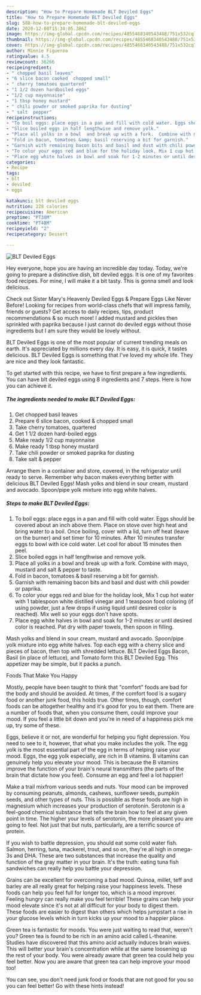 ```yaml
---
description: "How to Prepare Homemade BLT Deviled Eggs"
title: "How to Prepare Homemade BLT Deviled Eggs"
slug: 588-how-to-prepare-homemade-blt-deviled-eggs
date: 2020-12-08T15:34:05.386Z
image: https://img-global.cpcdn.com/recipes/4855468340543488/751x532cq70/blt-deviled-eggs-recipe-main-photo.jpg
thumbnail: https://img-global.cpcdn.com/recipes/4855468340543488/751x532cq70/blt-deviled-eggs-recipe-main-photo.jpg
cover: https://img-global.cpcdn.com/recipes/4855468340543488/751x532cq70/blt-deviled-eggs-recipe-main-photo.jpg
author: Minnie Figueroa
ratingvalue: 4.5
reviewcount: 36266
recipeingredient:
- " chopped basil leaves"
- "6 slice bacon cooked  chopped small"
- " cherry tomatoes quartered"
- "1 1/2 dozen hardboiled eggs"
- "1/2 cup mayonnaise"
- "1 tbsp honey mustard"
- " chili powder or smoked paprika for dusting"
- " salt  pepper"
recipeinstructions:
- "To boil eggs: place eggs in a pan and fill with cold water. Eggs should be covered about an inch above them.  Place on stove over high heat and bring water to a boil. Once boiling, cover with a lid, turn off heat (leave on the burner) and set timer for 10 minutes.  After 10 minutes transfer eggs to bowl with ice cold water.  Let cool for about 15 minutes then peel."
- "Slice boiled eggs in half lengthwise and remove yolk."
- "Place all yolks in a bowl  and break up with a fork.  Combine with mayo, mustard and salt &amp; pepper to taste."
- "Fold in bacon, tomatoes &amp; basil reserving a bit for garnish."
- "Garnish with remaining bacon bits and basil and dust with chili powder or paprika."
- "To color your eggs red and blue for the holiday look, Mix 1 cup hot water with 1 tablespoon white distilled vinegar and 1 teaspoon food coloring (if using powder, just a few drops if using liquid until desired color is reached). Mix well so your eggs don&#39;t have spots."
- "Place egg white halves in bowl and soak for 1-2 minutes or until desired color is reached.  Pat dry with paper towels, then spoon in filling."
categories:
- Recipe
tags:
- blt
- deviled
- eggs

katakunci: blt deviled eggs 
nutrition: 228 calories
recipecuisine: American
preptime: "PT38M"
cooktime: "PT48M"
recipeyield: "2"
recipecategory: Dessert

---
```



![BLT Deviled Eggs](https://img-global.cpcdn.com/recipes/4855468340543488/751x532cq70/blt-deviled-eggs-recipe-main-photo.jpg)

Hey everyone, hope you are having an incredible day today. Today, we're going to prepare a distinctive dish, blt deviled eggs. It is one of my favorites food recipes. For mine, I will make it a bit tasty. This is gonna smell and look delicious.

Check out Sister Mary&#39;s Heavenly Deviled Eggs &amp; Prepare Eggs Like Never Before! Looking for recipes from world-class chefs that will impress family, friends or guests? Get access to daily recipes, tips, product recommendations &amp; so much more! I added mustard and pickles then sprinkled with paprika because I just cannot do deviled eggs without those ingredients but I am sure they would be lovely without.

BLT Deviled Eggs is one of the most popular of current trending meals on earth. It's appreciated by millions every day. It is easy, it is quick, it tastes delicious. BLT Deviled Eggs is something that I've loved my whole life. They are nice and they look fantastic.


To get started with this recipe, we have to first prepare a few ingredients. You can have blt deviled eggs using 8 ingredients and 7 steps. Here is how you can achieve it.

<!--inarticleads1-->

##### The ingredients needed to make BLT Deviled Eggs:

1. Get  chopped basil leaves
1. Prepare 6 slice bacon, cooked &amp; chopped small
1. Take  cherry tomatoes, quartered
1. Get 1 1/2 dozen hard-boiled eggs
1. Make ready 1/2 cup mayonnaise
1. Make ready 1 tbsp honey mustard
1. Take  chili powder or smoked paprika for dusting
1. Take  salt &amp; pepper


Arrange them in a container and store, covered, in the refrigerator until ready to serve. Remember why bacon makes everything better with delicious BLT Deviled Eggs! Mash yolks and blend in sour cream, mustard and avocado. Spoon/pipe yolk mixture into egg white halves. 

<!--inarticleads2-->

##### Steps to make BLT Deviled Eggs:

1. To boil eggs: place eggs in a pan and fill with cold water. Eggs should be covered about an inch above them.  Place on stove over high heat and bring water to a boil. Once boiling, cover with a lid, turn off heat (leave on the burner) and set timer for 10 minutes.  After 10 minutes transfer eggs to bowl with ice cold water.  Let cool for about 15 minutes then peel.
1. Slice boiled eggs in half lengthwise and remove yolk.
1. Place all yolks in a bowl  and break up with a fork.  Combine with mayo, mustard and salt &amp; pepper to taste.
1. Fold in bacon, tomatoes &amp; basil reserving a bit for garnish.
1. Garnish with remaining bacon bits and basil and dust with chili powder or paprika.
1. To color your eggs red and blue for the holiday look, Mix 1 cup hot water with 1 tablespoon white distilled vinegar and 1 teaspoon food coloring (if using powder, just a few drops if using liquid until desired color is reached). Mix well so your eggs don&#39;t have spots.
1. Place egg white halves in bowl and soak for 1-2 minutes or until desired color is reached.  Pat dry with paper towels, then spoon in filling.


Mash yolks and blend in sour cream, mustard and avocado. Spoon/pipe yolk mixture into egg white halves. Top each egg with a cherry slice and pieces of bacon, then top with shredded lettuce. BLT Deviled Eggs Bacon, Basil (in place of lettuce), and Tomato form this BLT Deviled Egg. This appetizer may be simple, but it packs a punch. 

Foods That Make You Happy


Mostly, people have been taught to think that "comfort" foods are bad for the body and should be avoided. At times, if the comfort food is a sugary food or another junk food, this holds true. Other times, though, comfort foods can be altogether healthy and it's good for you to eat them. There are a number of foods that, when you consume them, could improve your mood. If you feel a little bit down and you're in need of a happiness pick me up, try some of these.

Eggs, believe it or not, are wonderful for helping you fight depression. You need to see to it, however, that what you make includes the yolk. The egg yolk is the most essential part of the egg in terms of helping raise your mood. Eggs, the egg yolk especially, are rich in B vitamins. B vitamins can genuinely help you elevate your mood. This is because the B vitamins improve the function of your brain's neural transmitters (the parts of the brain that dictate how you feel). Consume an egg and feel a lot happier!

Make a trail mixfrom various seeds and nuts. Your mood can be improved by consuming peanuts, almonds, cashews, sunflower seeds, pumpkin seeds, and other types of nuts. This is possible as these foods are high in magnesium which increases your production of serotonin. Serotonin is a feel-good chemical substance that tells the brain how to feel at any given point in time. The higher your levels of serotonin, the more pleasant you are going to feel. Not just that but nuts, particularly, are a terrific source of protein.

If you wish to battle depression, you should eat some cold water fish. Salmon, herring, tuna, mackerel, trout, and so on, they're all high in omega-3s and DHA. These are two substances that increase the quality and function of the gray matter in your brain. It's the truth: eating tuna fish sandwiches can really help you battle your depression. 

Grains can be excellent for overcoming a bad mood. Quinoa, millet, teff and barley are all really great for helping raise your happiness levels. These foods can help you feel full for longer too, which is a mood improver. Feeling hungry can really make you feel terrible! These grains can help your mood elevate since it's not at all difficult for your body to digest them. These foods are easier to digest than others which helps jumpstart a rise in your glucose levels which in turn kicks up your mood to a happier place.

Green tea is fantastic for moods. You were just waiting to read that, weren't you? Green tea is found to be rich in an amino acid called L-theanine. Studies have discovered that this amino acid actually induces brain waves. This will better your brain's concentration while at the same loosening up the rest of your body. You were already aware that green tea could help you feel better. Now you are aware that green tea can help improve your mood too!

You can see, you don't need junk food or foods that are not good for you so you can feel better! Go  with  these hints  instead!

